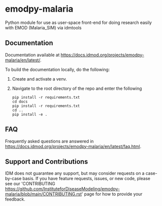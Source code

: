 # emodpy-malaria
Python module for use as user-space front-end for doing research easily with EMOD (Malaria_SIM) via idmtools

## Documentation

Documentation available at https://docs.idmod.org/projects/emodpy-malaria/en/latest/.

To build the documentation locally, do the following:

1. Create and activate a venv.
2. Navigate to the root directory of the repo and enter the following

    ```
    pip install -r requirements.txt
    cd docs
    pip install -r requirements.txt
    cd ..
    pip install -e .
    ```

## FAQ

Frequently asked questions are answered in https://docs.idmod.org/projects/emodpy-malaria/en/latest/faq.html.

## Support and Contributions

IDM does not guarantee any support, but may consider requests on a case-by-case basis.
If you have feature requests, issues, or new code, please see our
'CONTRIBUTING <https://github.com/InstituteforDiseaseModeling/emodpy-malaria/blob/main/CONTRIBUTING.rst>' page
for how to provide your feedback.
